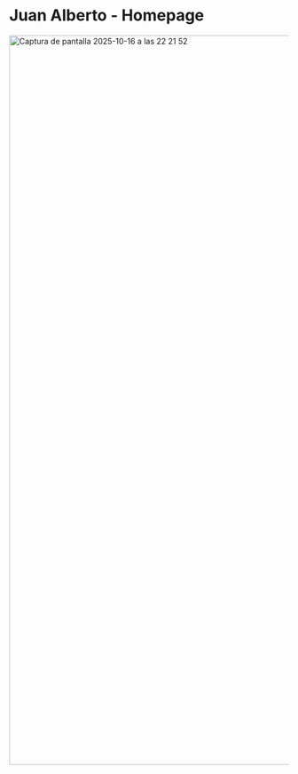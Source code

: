 # Juan Alberto - Homepage

<img width="1260" height="1315" alt="Captura de pantalla 2025-10-16 a las 22 21 52" src="https://github.com/user-attachments/assets/d0fe0f35-642f-4832-b300-f64850be339d" />
